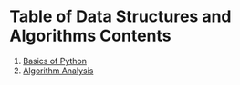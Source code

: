 # Table of Data Structures and Algorithms Contents

1. [Basics of Python](1-basics-of-python.md)
2. [Algorithm Analysis](2-algorithm-analysis.md)
